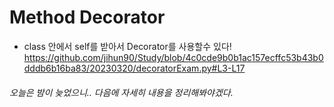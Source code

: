 # Method Decorator

- class 안에서 self를 받아서 Decorator를 사용할수 있다!
https://github.com/jihun90/Study/blob/4c0cde9b0b1ac157ecffc53b43b0dddb6b16ba83/20230320/decoratorExam.py#L3-L17
###### 오늘은 밤이 늦었으니.. 다음에 자세히 내용을 정리해봐야겠다.
